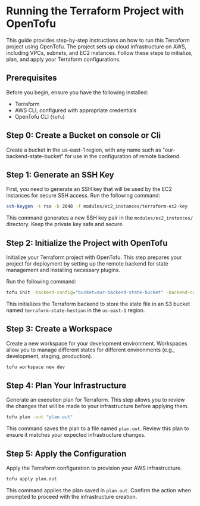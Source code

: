 # Running the Terraform Project with OpenTofu


This guide provides step-by-step instructions on how to run this Terraform project using OpenTofu. The project sets up cloud infrastructure on AWS, including VPCs, subnets, and EC2 instances. Follow these steps to initialize, plan, and apply your Terraform configurations.

## Prerequisites

Before you begin, ensure you have the following installed:

-   Terraform
-   AWS CLI, configured with appropriate credentials
-   OpenTofu CLI (`tofu`)

## Step 0: Create a Bucket on console or Cli

Create a bucket in the us-east-1 region, with any name such as "our-backend-state-bucket" for use in the configuration of remote backend.

## Step 1: Generate an SSH Key

First, you need to generate an SSH key that will be used by the EC2 instances for secure SSH access. Run the following command:

```bash 
ssh-keygen -t rsa -b 2048 -f modules/ec2_instances/terraform-ec2-key
```

This command generates a new SSH key pair in the `modules/ec2_instances/` directory. Keep the private key safe and secure.

## Step 2: Initialize the Project with OpenTofu

Initialize your Terraform project with OpenTofu. This step prepares your project for deployment by setting up the remote backend for state management and installing necessary plugins.

Run the following command:

```bash 
tofu init -backend-config="bucket=our-backend-state-bucket" -backend-config="key=dev/tofu.tfstate" -backend-config="region=us-east-1"
``` 

This initializes the Terraform backend to store the state file in an S3 bucket named `terraform-state-hestion` in the `us-east-1` region.

## Step 3: Create a Workspace

Create a new workspace for your development environment. Workspaces allow you to manage different states for different environments (e.g., development, staging, production).

```bash 
tofu workspace new dev
``` 

## Step 4: Plan Your Infrastructure

Generate an execution plan for Terraform. This step allows you to review the changes that will be made to your infrastructure before applying them.

```bash 
tofu plan -out "plan.out"
```

This command saves the plan to a file named `plan.out`. Review this plan to ensure it matches your expected infrastructure changes.

## Step 5: Apply the Configuration

Apply the Terraform configuration to provision your AWS infrastructure.

```bash 
tofu apply plan.out
``` 

This command applies the plan saved in `plan.out`. Confirm the action when prompted to proceed with the infrastructure creation.